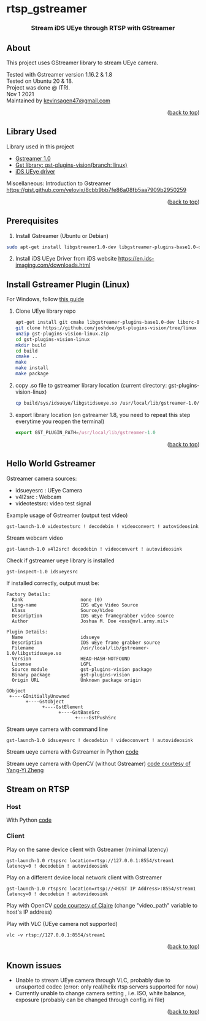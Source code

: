 # rtsp_gstreamer


<div id="top"></div>





<div align="center">

  <h3 align="center">Stream iDS UEye through RTSP with GStreamer</h3>
</div>


<!-- ABOUT THE PROJECT -->
## About

This project uses GStreamer library to stream UEye camera.<br>

Tested with Gstreamer version 1.16.2 & 1.8 <br>
Tested on Ubuntu 20 & 18.<br>
Project was done @ ITRI.<br>
Nov 1 2021<br>
Maintained by kevinsagen47@gmail.com
<p align="right">(<a href="#top">back to top</a>)</p>


## Library Used

Library used in this project

* [Gstreamer 1.0](https://gstreamer.freedesktop.org/documentation/installing/on-linux.html?gi-language=c)
* [Gst library: gst-plugins-vision(branch: linux)](https://github.com/joshdoe/gst-plugins-vision/tree/linux)
* [iDS UEye driver](https://en.ids-imaging.com/downloads.html)

Miscellaneous: Introduction to Gstreamer https://gist.github.com/velovix/8cbb9bb7fe86a08fb5aa7909b2950259

<p align="right">(<a href="#top">back to top</a>)</p>


## Prerequisites
1. Install Gstreamer (Ubuntu or Debian)
  ```sh
  sudo apt-get install libgstreamer1.0-dev libgstreamer-plugins-base1.0-dev libgstreamer-plugins-bad1.0-dev gstreamer1.0-plugins-base gstreamer1.0-plugins-good gstreamer1.0-plugins-bad gstreamer1.0-plugins-ugly gstreamer1.0-libav gstreamer1.0-doc gstreamer1.0-tools gstreamer1.0-x gstreamer1.0-alsa gstreamer1.0-gl gstreamer1.0-gtk3 gstreamer1.0-qt5 gstreamer1.0-pulseaudio
  ```
2. Install iDS UEye Driver from iDS website https://en.ids-imaging.com/downloads.html 


## Install Gstreamer Plugin (Linux) 
For Windows, follow [this guide](https://github.com/joshdoe/gst-plugins-vision/tree/master)
1. Clone UEye library repo 
   ```sh
   apt-get install git cmake libgstreamer-plugins-base1.0-dev liborc-0.4-dev
   git clone https://github.com/joshdoe/gst-plugins-vision/tree/linux
   unzip gst-plugins-vision-linux.zip 
   cd gst-plugins-vision-linux
   mkdir build
   cd build
   cmake ..
   make
   make install
   make package
   ```
2. copy .so file to gstreamer library location (current directory: gst-plugins-vision-linux)
   ```sh
   cp build/sys/idsueye/libgstidsueye.so /usr/local/lib/gstreamer-1.0/
   ```
3. export library location (on gstreamer 1.8, you need to repeat this step everytime you reopen the terminal)
   ```js
   export GST_PLUGIN_PATH=/usr/local/lib/gstreamer-1.0
   ```    
<p align="right">(<a href="#top">back to top</a>)</p>


## Hello World Gstreamer

Gstreamer camera sources:
- idsueyesrc  : UEye Camera
- v4l2src     : Webcam
- videotestsrc: video test signal

Example usage of Gstreamer (output test video)
```
gst-launch-1.0 videotestsrc ! decodebin ! videoconvert ! autovideosink
```
Stream webcam video
```
gst-launch-1.0 v4l2src! decodebin ! videoconvert ! autovideosink
```
Check if gstreamer ueye library is installed
```
gst-inspect-1.0 idsueyesrc
```
If installed correctly, output must be:
```
Factory Details:
  Rank                     none (0)
  Long-name                IDS uEye Video Source
  Klass                    Source/Video
  Description              IDS uEye framegrabber video source
  Author                   Joshua M. Doe <oss@nvl.army.mil>

Plugin Details:
  Name                     idsueye
  Description              IDS uEye frame grabber source
  Filename                 /usr/local/lib/gstreamer-1.0/libgstidsueye.so
  Version                  HEAD-HASH-NOTFOUND
  License                  LGPL
  Source module            gst-plugins-vision package
  Binary package           gst-plugins-vision
  Origin URL               Unknown package origin

GObject
 +----GInitiallyUnowned
       +----GstObject
             +----GstElement
                   +----GstBaseSrc
                         +----GstPushSrc
```
Stream ueye camera with command line
```
gst-launch-1.0 idsueyesrc ! decodebin ! videoconvert ! autovideosink
```
Stream ueye camera with Gstreamer in Python [code](https://github.com/kevinsagen47/rtsp_gstreamer/blob/main/local_stream_ueye.py)

Stream ueye camera with OpenCV (without Gstreamer) [code courtesy of Yang-Yi Zheng](https://github.com/kevinsagen47/rtsp_gstreamer/blob/main/itri_ueye.py)


## Stream on RTSP 

###  Host
With Python [code](https://github.com/kevinsagen47/rtsp_gstreamer/blob/main/rtsp_host.py)

### Client
Play on the same device client with Gstreamer (minimal latency)
```
gst-launch-1.0 rtspsrc location=rtsp://127.0.0.1:8554/stream1 latency=0 ! decodebin ! autovideosink
```

Play on a different device local network client with Gstreamer
```
gst-launch-1.0 rtspsrc location=rtsp://<HOST IP Address>:8554/stream1 latency=0 ! decodebin ! autovideosink
```

Play with OpenCV [code courtesy of Claire](https://github.com/kevinsagen47/rtsp_gstreamer/blob/main/rtsp_stream_client.py) (change "video_path" variable to host's IP address)

Play with VLC (UEye camera not supported)
```
vlc -v rtsp://127.0.0.1:8554/stream1
```

<p align="right">(<a href="#top">back to top</a>)</p>


<!-- Issues -->
## Known issues

- Unable to stream UEye camera through VLC, probably due to unsuported codec (error: only real/helix rtsp servers supported for now)
- Currently unable to change camera setting , i.e. ISO, white balance, exposure (probably can be changed through config.ini file)

<p align="right">(<a href="#top">back to top</a>)</p>

